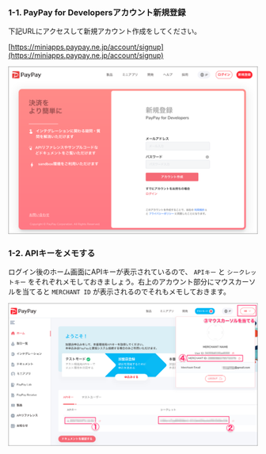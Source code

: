 ### 1-1. PayPay for Developersアカウント新規登録
下記URLにアクセスして新規アカウント作成をしてください。

[https://miniapps.paypay.ne.jp/account/signup](https://miniapps.paypay.ne.jp/account/signup)

![s100](https://raw.githubusercontent.com/gaomar/katacoda-scenarios/master/paypay-handson-playground/images/s100.png)

### 1-2. APIキーをメモする
ログイン後のホーム画面にAPIキーが表示されているので、 `APIキー` と `シークレットキー` をそれぞれメモしておきましょう。右上のアカウント部分にマウスカーソルを当てると `MERCHANT ID` が表示されるのでそれもメモしておきます。

![s101](https://raw.githubusercontent.com/gaomar/katacoda-scenarios/master/paypay-handson-playground/images/s101.png)